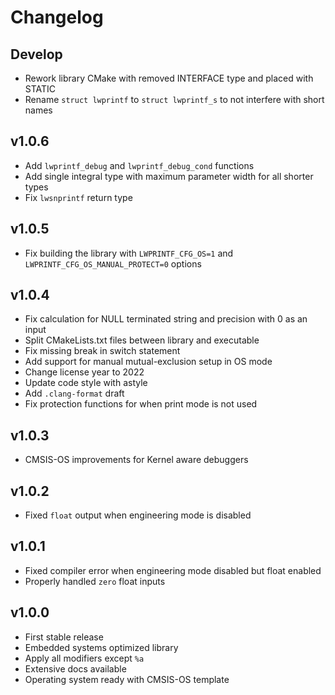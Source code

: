 # Changelog

## Develop

- Rework library CMake with removed INTERFACE type and placed with STATIC
- Rename `struct lwprintf` to `struct lwprintf_s` to not interfere with short names

## v1.0.6

- Add `lwprintf_debug` and `lwprintf_debug_cond` functions
- Add single integral type with maximum parameter width for all shorter types
- Fix `lwsnprintf` return type

## v1.0.5

- Fix building the library with `LWPRINTF_CFG_OS=1` and `LWPRINTF_CFG_OS_MANUAL_PROTECT=0` options

## v1.0.4

- Fix calculation for NULL terminated string and precision with 0 as an input
- Split CMakeLists.txt files between library and executable
- Fix missing break in switch statement
- Add support for manual mutual-exclusion setup in OS mode
- Change license year to 2022
- Update code style with astyle
- Add `.clang-format` draft
- Fix protection functions for when print mode is not used

## v1.0.3

- CMSIS-OS improvements for Kernel aware debuggers

## v1.0.2

- Fixed `float` output when engineering mode is disabled

## v1.0.1

- Fixed compiler error when engineering mode disabled but float enabled
- Properly handled `zero` float inputs

## v1.0.0

- First stable release
- Embedded systems optimized library
- Apply all modifiers except `%a`
- Extensive docs available
- Operating system ready with CMSIS-OS template
